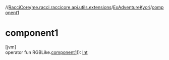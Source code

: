 //[RacciCore](../../../index.md)/[me.racci.raccicore.api.utils.extensions](../index.md)/[ExAdventureKyori](index.md)/[component1](component1.md)

# component1

[jvm]\
operator fun RGBLike.[component1](component1.md)(): [Int](https://kotlinlang.org/api/latest/jvm/stdlib/kotlin/-int/index.html)
